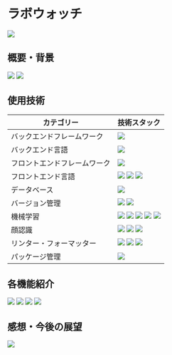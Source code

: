 # ラボウォッチ

<img src="https://github.com/user-attachments/assets/e473e579-935b-48c4-ab40-689f26ee1f64">


## 概要・背景
<img src="https://github.com/user-attachments/assets/85bd6526-30b8-4536-ae2e-cf13a1612772">
<img src="https://github.com/user-attachments/assets/0ce9ae76-4232-4a88-b364-fe3eaee24cfe">


## 使用技術
| カテゴリー | 技術スタック |
| --- | --- |
| バックエンドフレームワーク | <img src="https://img.shields.io/badge/-Django-092E20.svg?logo=django&style=flat"> |
| バックエンド言語 | <img src="https://img.shields.io/badge/-Python-F9DC3E.svg?logo=python&style=flat"> |
| フロントエンドフレームワーク | <img src="https://img.shields.io/badge/-Bootstrap-563D7C.svg?logo=bootstrap&style=flat"> |
| フロントエンド言語 | <img src="https://img.shields.io/badge/-HTML5-333.svg?logo=html5&style=flat"> <img src="https://img.shields.io/badge/-CSS3-1572B6.svg?logo=css3&style=flat"> <img src="https://img.shields.io/badge/Javascript-276DC3.svg?logo=javascript&style=flat"> |
| データベース | <img src="https://img.shields.io/badge/-SQLite3-3a78b8.svg?logo=sqlite&style=flat"> |
| バージョン管理 | <img src="https://img.shields.io/badge/-Git-ffdab9.svg?logo=git&style=flat"> <img src="https://img.shields.io/badge/-GitHub-181717.svg?logo=github&style=flat"> |
| 機械学習 | <img src="https://img.shields.io/badge/-Matplotlib-3776AB.svg?logo=Matplotlib&style=flat"> <img src="https://img.shields.io/badge/-NumPy-013243.svg?logo=numpy&style=flat"> <img src="https://img.shields.io/badge/-Pandas-150458.svg?logo=Pandas&style=flat"> <img src="https://img.shields.io/badge/-Scikit%20Learn-F7931E.svg?logo=scikit-learn&style=flat"> <img src="https://img.shields.io/badge/-XGBoost-FF6600.svg?logo=xgboost&style=flat"> |
| 顔認識 | <img src="https://img.shields.io/badge/-OpenCV-5C3EE8.svg?logo=opencv&style=flat"> <img src="https://img.shields.io/badge/-Face%20Recognition-4E9A06.svg?logo=opencv&style=flat"> <img src="https://img.shields.io/badge/-NumPy-013243.svg?logo=numpy&style=flat"> |
| リンター・フォーマッター | <img src="https://img.shields.io/badge/-Black-000000.svg?logo=black&style=flat"> <img src="https://img.shields.io/badge/-Flake8-3776AB.svg?logo=python&style=flat"> <img src="https://img.shields.io/badge/-isort-ef8336.svg?logo=python&style=flat"> |
| パッケージ管理 | <img src="https://img.shields.io/badge/-pip-3775A9.svg?logo=pypi&style=flat"> |


## 各機能紹介
<img src="https://github.com/user-attachments/assets/21e4d728-dc11-48c6-9f81-499ac791de51">
<img src="https://github.com/user-attachments/assets/b85deec9-5c6d-41cc-b581-904520b44c7e">
<img src="https://github.com/user-attachments/assets/4ff198b1-7dd4-463a-8030-eabce172c6aa">
<img src="https://github.com/user-attachments/assets/fe77c7be-fff6-4219-96f7-20204436ea77">


## 感想・今後の展望
<img src="https://github.com/user-attachments/assets/878451cc-e231-4e15-8a8c-4646764e43ee">
